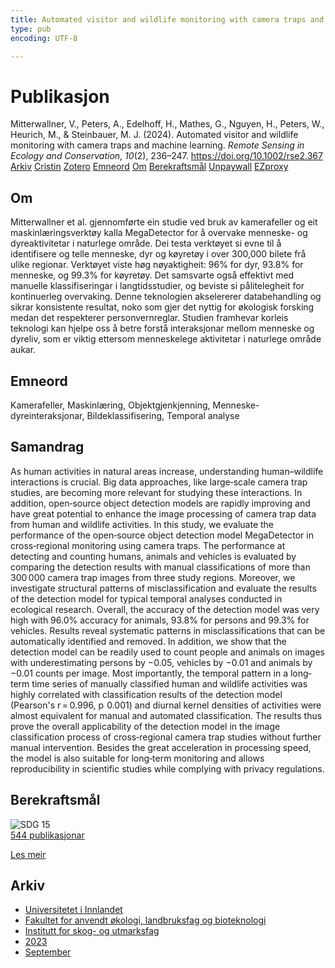 ```yaml
---
title: Automated visitor and wildlife monitoring with camera traps and machine learning
type: pub
encoding: UTF-8

---
```

<h1>Publikasjon</h1>
<article id="csl-bib-container-RUAX49K6" class="csl-bib-container">
  <div class="csl-bib-body"> <div class="csl-entry">Mitterwallner, V., Peters, A., Edelhoff, H., Mathes, G., Nguyen, H., Peters, W., Heurich, M., &#38; Steinbauer, M. J. (2024). Automated visitor and wildlife monitoring with camera traps and machine learning. <i>Remote Sensing in Ecology and Conservation</i>, <i>10</i>(2), 236–247. <a href="https://doi.org/10.1002/rse2.367">https://doi.org/10.1002/rse2.367</a></div> </div>
  <div class="csl-bib-buttons">
    <a href="#taxonomy-article-RUAX49K6" alt="archive" class="csl-bib-button">Arkiv</a>
    <a href="https://app.cristin.no/results/show.jsf?id=2173736" alt="Cristin" class="csl-bib-button">Cristin</a>
    <a href="http://zotero.org/groups/5881554/items/RUAX49K6" alt="Zotero" class="csl-bib-button">Zotero</a>
    <a href="#keywords-article-RUAX49K6" alt="keywords" class="csl-bib-button">Emneord</a>
    <a href="#about-article-RUAX49K6" alt="about_pub" class="csl-bib-button">Om</a>
    <a href="#sdg-article-RUAX49K6" alt="sdg" class="csl-bib-button">Berekraftsmål</a>
    <a href="https://onlinelibrary.wiley.com/doi/pdfdirect/10.1002/rse2.367" alt="Unpaywall" class="csl-bib-button">Unpaywall</a>
    <a href="https://onlinelibrary.wiley.com/doi/pdfdirect/10.1002/rse2.367" alt="EZproxy" class="csl-bib-button">EZproxy</a>
  </div>
  <div id="csl-bib-meta-container-RUAX49K6"></div>
</article>
<div id="csl-bib-meta-RUAX49K6" class="csl-bib-meta">
  <article id="about-article-RUAX49K6" class="about_pub-article">
    <h1>Om</h1>
    Mitterwallner et al. gjennomførte ein studie ved bruk av kamerafeller og eit maskinlæringsverktøy kalla MegaDetector for å overvake menneske- og dyreaktivitetar i naturlege område. Dei testa verktøyet si evne til å identifisere og telle menneske, dyr og køyretøy i over 300,000 bilete frå ulike regionar. Verktøyet viste høg nøyaktigheit: 96% for dyr, 93.8% for menneske, og 99.3% for køyretøy. Det samsvarte også effektivt med manuelle klassifiseringar i langtidsstudier, og beviste si pålitelegheit for kontinuerleg overvaking. Denne teknologien akselererer databehandling og sikrar konsistente resultat, noko som gjer det nyttig for økologisk forsking medan det respekterer personvernreglar. Studien framhevar korleis teknologi kan hjelpe oss å betre forstå interaksjonar mellom menneske og dyreliv, som er viktig ettersom menneskelege aktivitetar i naturlege område aukar.
  </article>
  <article id="keywords-article-RUAX49K6" class="keywords-article">
    <h1>Emneord</h1>
    Kamerafeller, Maskinlæring, Objektgjenkjenning, Menneske-dyreinteraksjonar, Bildeklassifisering, Temporal analyse
  </article>
  <article id="abstract-article-RUAX49K6" class="abstract-article">
    <h1>Samandrag</h1>
    As human activities in natural areas increase, understanding human–wildlife interactions is crucial. Big data approaches, like large‐scale camera trap studies, are becoming more relevant for studying these interactions. In addition, open‐source object detection models are rapidly improving and have great potential to enhance the image processing of camera trap data from human and wildlife activities. In this study, we evaluate the performance of the open‐source object detection model MegaDetector in cross‐regional monitoring using camera traps. The performance at detecting and counting humans, animals and vehicles is evaluated by comparing the detection results with manual classifications of more than 300 000 camera trap images from three study regions. Moreover, we investigate structural patterns of misclassification and evaluate the results of the detection model for typical temporal analyses conducted in ecological research. Overall, the accuracy of the detection model was very high with 96.0% accuracy for animals, 93.8% for persons and 99.3% for vehicles. Results reveal systematic patterns in misclassifications that can be automatically identified and removed. In addition, we show that the detection model can be readily used to count people and animals on images with underestimating persons by −0.05, vehicles by −0.01 and animals by −0.01 counts per image. Most importantly, the temporal pattern in a long‐term time series of manually classified human and wildlife activities was highly correlated with classification results of the detection model (Pearson's r = 0.996, p  0.001) and diurnal kernel densities of activities were almost equivalent for manual and automated classification. The results thus prove the overall applicability of the detection model in the image classification process of cross‐regional camera trap studies without further manual intervention. Besides the great acceleration in processing speed, the model is also suitable for long‐term monitoring and allows reproducibility in scientific studies while complying with privacy regulations.
  </article>
  <article id="sdg-article-RUAX49K6" class="sdg-article">
    <h1>Berekraftsmål</h1>
    <div class="sdg-container"><div id="sdg15" class="sdg">
        <img src="{{< params subfolder >}}images/sdg/sdg15_nn.png" class="image" alt="SDG 15">
        <div class="sdg-overlay">
          <a href="{{< params subfolder >}}nn/archive/?sdg=15#archive" class="sdg-publication-count"><span>544</span> publikasjonar</a>
          <p><a href="https://fn.no/om-fn/fns-baerekraftsmaal/livet-paa-land?lang=nno-NO" class="sdg-read-more">Les meir</a></p>
        </div>
      </div></div>
  </article>
  <article id="taxonomy-article-RUAX49K6" class="taxonomy-article">
    <h1>Arkiv</h1>
    <ul>
      <li><a href="{{< params subfolder >}}nn/archive/?key=3DCRN523">Universitetet i Innlandet</a></li>
      <li><a href="{{< params subfolder >}}nn/archive/?key=T77LXH6D">Fakultet for anvendt økologi, landbruksfag og bioteknologi</a></li>
      <li><a href="{{< params subfolder >}}nn/archive/?key=7TRARPE3">Institutt for skog- og utmarksfag</a></li>
      <li><a href="{{< params subfolder >}}nn/archive/?key=WXLLSUEU">2023</a></li>
      <li><a href="{{< params subfolder >}}nn/archive/?key=AGMKHRCB">September</a></li>
    </ul>
  </article>
</div>
